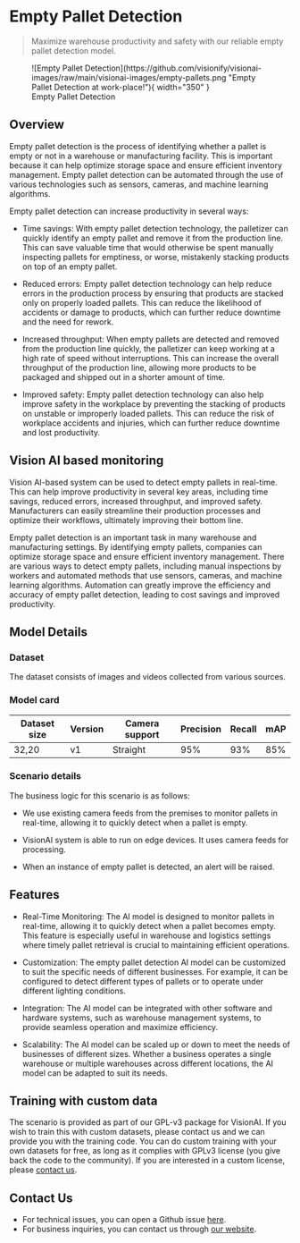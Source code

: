 # **Empty Pallet Detection**

> Maximize warehouse productivity and safety with our reliable empty pallet detection model.

<figure markdown>
  ![Empty Pallet Detection](https://github.com/visionify/visionai-images/raw/main/visionai-images/empty-pallets.png "Empty Pallet Detection at work-place!"){ width="350" }
  <figcaption>Empty Pallet Detection</figcaption>
</figure>

## Overview

Empty pallet detection is the process of identifying whether a pallet is empty or not in a warehouse or manufacturing facility. This is important because it can help optimize storage space and ensure efficient inventory management. Empty pallet detection can be automated through the use of various technologies such as sensors, cameras, and machine learning algorithms.

Empty pallet detection can increase productivity in several ways:

- Time savings: With empty pallet detection technology, the palletizer can quickly identify an empty pallet and remove it from the production line. This can save valuable time that would otherwise be spent manually inspecting pallets for emptiness, or worse, mistakenly stacking products on top of an empty pallet.

- Reduced errors: Empty pallet detection technology can help reduce errors in the production process by ensuring that products are stacked only on properly loaded pallets. This can reduce the likelihood of accidents or damage to products, which can further reduce downtime and the need for rework.

- Increased throughput: When empty pallets are detected and removed from the production line quickly, the palletizer can keep working at a high rate of speed without interruptions. This can increase the overall throughput of the production line, allowing more products to be packaged and shipped out in a shorter amount of time.

- Improved safety: Empty pallet detection technology can also help improve safety in the workplace by preventing the stacking of products on unstable or improperly loaded pallets. This can reduce the risk of workplace accidents and injuries, which can further reduce downtime and lost productivity.



## Vision AI based monitoring

Vision AI-based system can be used to detect empty pallets in real-time. This can help improve productivity in several key areas, including time savings, reduced errors, increased throughput, and improved safety. Manufacturers can easily streamline their production processes and optimize their workflows, ultimately improving their bottom line.

Empty pallet detection is an important task in many warehouse and manufacturing settings. By identifying empty pallets, companies can optimize storage space and ensure efficient inventory management. There are various ways to detect empty pallets, including manual inspections by workers and automated methods that use sensors, cameras, and machine learning algorithms. Automation can greatly improve the efficiency and accuracy of empty pallet detection, leading to cost savings and improved productivity.


## Model Details

### Dataset

The dataset consists of images and videos collected from various sources. 

### Model card

 <div class="table">
    <table class="fl-table">
        <thead>
        <tr><th>Dataset size</th>
            <th>Version</th>
            <th>Camera support</th>
            <th>Precision</th>
            <th>Recall</th>
            <th> mAP  </th>  
        </thead>
        <tbody>
        <tr>
            <td>32,20</td>
            <td>v1</td>
            <td>Straight</td>
            <td>95% </td>
            <td>93% </td>
            <td>85% </td>
        </tr>
        </tbody>
    </table>
</div>

### Scenario details

The business logic for this scenario is as follows:

- We use existing camera feeds from the premises to monitor pallets in real-time, allowing it to quickly detect when a pallet is empty.

- VisionAI system is able to run on edge devices. It uses camera feeds for processing.

- When an instance of empty pallet is detected, an alert will be raised.


## Features

- Real-Time Monitoring: The AI model is designed to monitor pallets in real-time, allowing it to quickly detect when a pallet becomes empty. This feature is especially useful in warehouse and logistics settings where timely pallet retrieval is crucial to maintaining efficient operations.

- Customization: The empty pallet detection AI model can be customized to suit the specific needs of different businesses. For example, it can be configured to detect different types of pallets or to operate under different lighting conditions.

- Integration: The AI model can be integrated with other software and hardware systems, such as warehouse management systems, to provide seamless operation and maximize efficiency.

- Scalability: The AI model can be scaled up or down to meet the needs of businesses of different sizes. Whether a business operates a single warehouse or multiple warehouses across different locations, the AI model can be adapted to suit its needs.


## Training with custom data

The scenario is provided as part of our GPL-v3 package for VisionAI. If you wish to train this with custom datasets, please contact us and we can provide you with the training code. You can do custom training with your own datasets for free, as long as it complies with GPLv3 license (you give back the code to the community). If you are interested in a custom license, please [contact us](../company/contact.md).


## Contact Us

- For technical issues, you can open a Github issue [here](https://github.com/visionify/visionai).
- For business inquiries, you can contact us through [our website](https://visionify.ai/contact).
